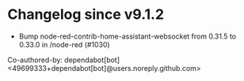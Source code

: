 # Changelog since v9.1.2
- Bump node-red-contrib-home-assistant-websocket from 0.31.5 to 0.33.0 in /node-red (#1030)

Co-authored-by: dependabot[bot] <49699333+dependabot[bot]@users.noreply.github.com> 
